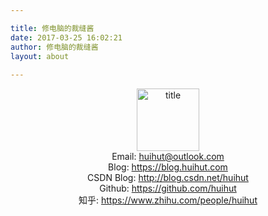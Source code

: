 ```yaml
---

title: 修电脑的裁缝酱
date: 2017-03-25 16:02:21
author: 修电脑的裁缝酱
layout: about
	
---
```


<div  align="center">    
<img src="http://ojlsgreog.bkt.clouddn.com/H.png" width = "100" height = "100" alt="title" align=center />
</div>

<div  align="center">   
Email: <a href="mailto:huihut@outlook.com">huihut@outlook.com</a>
</div>

<div  align="center">   
Blog: <a href="https://blog.huihut.com">https://blog.huihut.com</a>
</div>

<div  align="center">   
CSDN Blog: <a href="http://blog.csdn.net/huihut">http://blog.csdn.net/huihut</a>
</div>

<div  align="center">   
Github: <a href="https://github.com/huihut">https://github.com/huihut</a>
</div>

<div  align="center">   
知乎: <a href="https://www.zhihu.com/people/huihut">https://www.zhihu.com/people/huihut</a>
</div>
